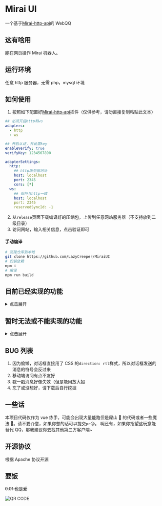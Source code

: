 # Mirai UI

一个基于[Mirai-http-api](https://docs.mirai.mamoe.net/mirai-api-http/)的 WebQQ

## 这有啥用

能在网页操作 Mirai 机器人。

## 运行环境

任意 http 服务器，无需 php，mysql 环境

## 如何使用

1. 按照如下配置好[Mirai-http-api](https://docs.mirai.mamoe.net/mirai-api-http/)插件（仅供参考，请勿直接复制粘贴此文本）

```yaml
## 必须开启http和ws
adapters:
  - http
  - ws

## 开启认证，并设置key
enableVerify: true
verifyKey: 1234567890

adapterSettings:
  http:
    ## http服务器地址
    host: localhost
    port: 2345
    cors: [*]
  ws:
    ## 保持与http一致
    host: localhost
    port: 2345
    reservedSyncId: -1
```

2. 从`release`页面下载编译好的压缩包，上传到任意网站服务器（不支持放到二级目录）
3. 访问网站，输入相关信息，点击验证即可

#### 手动编译

```bash
# 克隆仓库到本地
git clone https://github.com/LazyCreeper/MiraiUI
# 安装依赖
npm i
# 编译
npm run build
```

## 目前已经实现的功能

<details>
  <summary>点击展开</summary>

- **获取账号信息**
  - 获取好友列表
  - 获取群列表
  - 获取群成员列表
  - 获取 Bot 资料
  - 获取好友资料
  - 获取群成员资料
- **消息发送与撤回**

  - <details>
    <summary>发送好友消息</summary>

    - 文本
    - 语音
    - 图片
    - 戳一戳
    - XML
    </details>

  - <details>
    <summary>发送群消息</summary>

    - 文本
    - 语音
    - 图片
    - @
    - XML
    </details>

  - 撤回消息

- **群管理**

  - 禁言群成员
  - 解除群成员禁言
  - 全体禁言
  - 解除全体禁言
  - 获取群员资料

- **其他**
  - 聊天记录自动保存到浏览器(`localStorage`)
  </details>

## 暂时无法或不能实现的功能

<details>
  <summary>点击展开</summary>
  
  - 实时消息接收
  - 同步历史消息
  - 绑定多个账号
</details>

## BUG 列表

1. 因为偷懒，对话框直接用了 CSS 的`direction: rtl`样式，所以对话框发送的消息的符号会反过来
2. 移动端访问有点不友好
3. 戳一戳消息好像失效（但是能用放大招
4. 忘了或没想好，请下载后自行挖掘

## 一些话

本项目代码仅作为 vue 练手，可能会出现大量能跑但是屎山 💩 的代码或者一些魔法 🔮。请不要介意，如果你想的话可以提交`pr`😘。
啊还有，如果你指望这玩意能替代 QQ，那我建议你去找其他第三方客户端~

## 开源协议

根据 Apache 协议开源

## 要饭

~~0.01 也是爱~~

![QR CODE](https://cdn.imlazy.ink:233/img/20220924.jpg)
